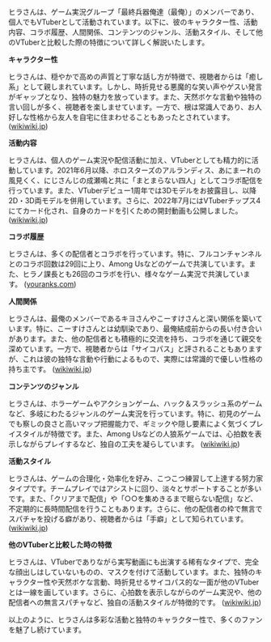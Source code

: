 ヒラさんは、ゲーム実況グループ「最終兵器俺達（最俺）」のメンバーであり、個人でもVTuberとして活動されています。以下に、彼のキャラクター性、活動内容、コラボ履歴、人間関係、コンテンツのジャンル、活動スタイル、そして他のVTuberと比較した際の特徴について詳しく解説いたします。

**キャラクター性**

ヒラさんは、穏やかで高めの声質と丁寧な話し方が特徴で、視聴者からは「癒し系」として親しまれています。しかし、時折見せる悪魔的な笑い声やゲスい発言がギャップとなり、独特の魅力を放っています。また、天然ボケな言動や独特の言い回しが多く、視聴者を楽しませています。一方で、根は常識人であり、お人好しな性格から友人を自宅に住まわせることもあったとされています。 ([wikiwiki.jp](https://wikiwiki.jp/hinkou/%E3%83%A1%E3%83%B3%E3%83%90%E3%83%BC%E4%B8%80%E8%A6%A7/%E3%83%92%E3%83%A9?utm_source=openai))

**活動内容**

ヒラさんは、個人のゲーム実況や配信活動に加え、VTuberとしても精力的に活動しています。2021年6月以降、ホロスターズのアルランディス、あにまーれの風見くく、にじさんじの成瀬鳴と共に「まとまらない四人」としてコラボ配信を行っています。また、VTuberデビュー1周年では3Dモデルをお披露目し、以降2D・3D両モデルを併用しています。さらに、2022年7月にはVTuberチップス4にてカード化され、自身のカードを引くための開封動画も公開しました。 ([wikiwiki.jp](https://wikiwiki.jp/hinkou/%E3%83%A1%E3%83%B3%E3%83%90%E3%83%BC%E4%B8%80%E8%A6%A7/%E3%83%92%E3%83%A9?utm_source=openai))

**コラボ履歴**

ヒラさんは、多くの配信者とコラボを行っています。特に、フルコンチャンネルとのコラボ回数は29回に上り、Among Usなどのゲームで共演しています。また、ヒラノ課長とも26回のコラボを行い、様々なゲーム実況で共演しています。 ([youranks.com](https://youranks.com/channels/coll_detail_list/1087/?utm_source=openai))

**人間関係**

ヒラさんは、最俺のメンバーであるキヨさんやこーすけさんと深い関係を築いています。特に、こーすけさんとは幼馴染であり、最俺結成前からの長い付き合いがあります。また、他の配信者とも積極的に交流を持ち、コラボを通じて親交を深めています。一方で、視聴者からは「サイコパス」と評されることもありますが、これは彼の独特な言動や行動によるもので、実際には常識的で優しい性格の持ち主です。 ([wikiwiki.jp](https://wikiwiki.jp/hinkou/%E3%83%A1%E3%83%B3%E3%83%90%E3%83%BC%E4%B8%80%E8%A6%A7/%E3%83%92%E3%83%A9?utm_source=openai))

**コンテンツのジャンル**

ヒラさんは、ホラーゲームやアクションゲーム、ハック＆スラッシュ系のゲームなど、多岐にわたるジャンルのゲーム実況を行っています。特に、初見のゲームでも察しの良さと高いマップ把握能力で、ギミックや隠し要素によく気づくプレイスタイルが特徴です。また、Among Usなどの人狼系ゲームでは、心拍数を表示しながらプレイするなど、独自の工夫を凝らしています。 ([wikiwiki.jp](https://wikiwiki.jp/hinkou/%E3%83%A1%E3%83%B3%E3%83%90%E3%83%BC%E4%B8%80%E8%A6%A7/%E3%83%92%E3%83%A9?utm_source=openai))

**活動スタイル**

ヒラさんは、ゲームの合理化・効率化を好み、こつこつ練習して上達する努力家タイプです。チームプレイではアシストに回り、淡々とサポートすることが多いです。また、「クリアまで配信」や「○○を集めきるまで眠らない配信」など、不定期的に長時間配信を行うこともあります。さらに、他の配信者の枠で無言でスパチャを投げる癖があり、視聴者からは「手癖」として知られています。 ([wikiwiki.jp](https://wikiwiki.jp/hinkou/%E3%83%A1%E3%83%B3%E3%83%90%E3%83%BC%E4%B8%80%E8%A6%A7/%E3%83%92%E3%83%A9?utm_source=openai))

**他のVTuberと比較した時の特徴**

ヒラさんは、VTuberでありながら実写動画にも出演する稀有なタイプで、完全な顔出しはしていないものの、マスクを付けて活動しています。また、独特のキャラクター性や天然ボケな言動、時折見せるサイコパス的な一面が他のVTuberとは一線を画しています。さらに、心拍数を表示しながらのゲーム実況や、他の配信者への無言スパチャなど、独自の活動スタイルが特徴的です。 ([wikiwiki.jp](https://wikiwiki.jp/hinkou/%E3%83%A1%E3%83%B3%E3%83%90%E3%83%BC%E4%B8%80%E8%A6%A7/%E3%83%92%E3%83%A9?utm_source=openai))

以上のように、ヒラさんは多彩な活動と独特のキャラクター性で、多くのファンを魅了し続けています。 